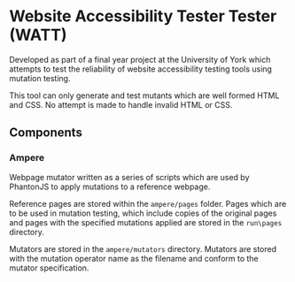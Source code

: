 # Website Accessibility Tester Tester (WATT)

Developed as part of a final year project at the University of York which attempts to test the reliability of website accessibility testing tools using mutation testing.

This tool can only generate and test mutants which are well formed HTML and CSS.  No attempt is made to handle invalid HTML or CSS.

## Components

### Ampere

Webpage mutator written as a series of scripts which are used by PhantonJS to apply mutations to a reference webpage.

Reference pages are stored within the `ampere/pages` folder.  Pages which are to be used in mutation testing, which include copies of the original pages and pages with the specified mutations applied are stored in the `run\pages` directory.

Mutators are stored in the `ampere/mutators` directory.  Mutators are stored with the mutation operator name as the filename and conform to the mutator specification.
